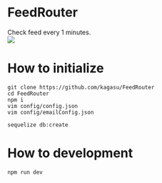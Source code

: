 # FeedRouter
Check feed every 1 minutes.<br>
![](https://user-images.githubusercontent.com/1202244/89738608-040b3300-dab5-11ea-8da9-7ecb821dfae0.png)

# How to initialize
```
git clone https://github.com/kagasu/FeedRouter
cd FeedRouter
npm i
vim config/config.json
vim config/emailConfig.json

sequelize db:create
```

# How to development
```
npm run dev
```

